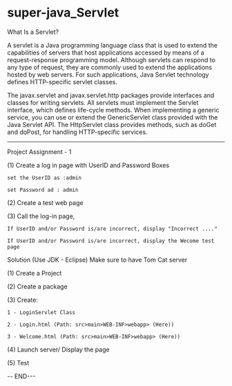 # super-java_Servlet

What Is a Servlet?

A servlet is a Java programming language class that is used to extend the capabilities of servers that host applications accessed by means of a request-response programming model. Although servlets can respond to any type of request, they are commonly used to extend the applications hosted by web servers. For such applications, Java Servlet technology defines HTTP-specific servlet classes.

The javax.servlet and javax.servlet.http packages provide interfaces and classes for writing servlets. All servlets must implement the Servlet interface, which defines life-cycle methods. When implementing a generic service, you can use or extend the GenericServlet class provided with the Java Servlet API. The HttpServlet class provides methods, such as doGet and doPost, for handling HTTP-specific services.

***************************

Project Assignment - 1

(1) Create a log in page with UserID and Password Boxes

    set the UserID as :admin
    
    set Password ad : admin
    
(2) Create a test web page

(3) Call the log-in page, 

    If UserID and/or Password is/are incorrect, display "Incorrect ...."
    
    If UserID and/or Password is/are incorrect, display the Wecome test page

>>>>>>>>>>>>>>>

Solution (Use JDK - Eclipse)
Make sure to have Tom Cat server

(1) Create a Project

(2) Create a package

(3) Create:

    1 - LoginServlet Class
    
    2 - Login.html (Path: src>main>WEB-INF>webapp> (Here))
    
    3 - Welcome.html (Path: src>main>WEB-INF>webapp> (Here))
    
(4) Launch server/ Display the page

(5) Test


-- END---
